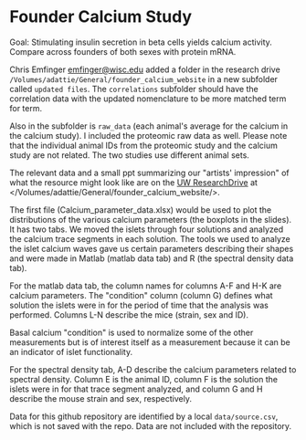 # Founder Calcium Study

Goal: Stimulating insulin secretion in beta cells yields calcium activity. Compare across
founders of both sexes with protein mRNA. 

Chris Emfinger <emfinger@wisc.edu> added a folder in the research drive `/Volumes/adattie/General/founder_calcium_website` in a new subfolder called `updated files`. The `correlations` subfolder should have the correlation data with the updated nomenclature to be more matched term for term.

Also in the subfolder is `raw_data` (each animal's average for the calcium in the calcium study). I included the proteomic raw data as well. Please note that the individual animal IDs from the proteomic study and the calcium study are not related. The two studies use different animal sets.

The relevant data and a small ppt summarizing our "artists' impression" of what the resource might look like are on the [UW ResearchDrive](https://it.wisc.edu/services/researchdrive/) at </Volumes/adattie/General/founder_calcium_website/>.

The first file (Calcium_parameter_data.xlsx) would be used to plot the distributions of the various calcium parameters (the boxplots in the slides). It has two tabs. We moved the islets through four solutions and analyzed the calcium trace segments in each solution. The tools we used to analyze the islet calcium waves gave us certain parameters describing their shapes and were made in Matlab (matlab data tab) and R (the spectral density data tab). 

For the matlab data tab, the column names for columns A-F and H-K are calcium parameters. The "condition" column (column G) defines what solution the islets were in for the period of time that the analysis was performed. Columns L-N describe the mice (strain, sex and ID). 

Basal calcium "condition" is used to normalize some of the other measurements but is of interest itself as a measurement because it can be an indicator of islet functionality. 

For the spectral density tab, A-D describe the calcium parameters related to spectral density. Column E is the animal ID, column F is the solution the islets were in for that trace segment analyzed, and column G and H describe the mouse strain and sex, respectively. 

Data for this github repository are identified by a local `data/source.csv`,
which is not saved with the repo. Data are not included with the repository.
